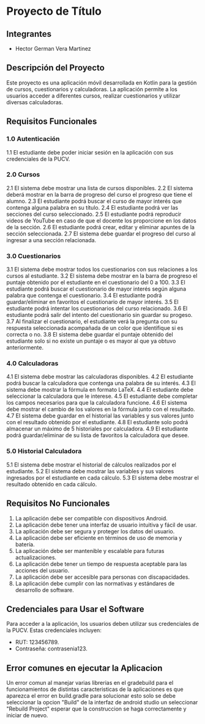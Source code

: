 # Proyecto de Título

## Integrantes
- Hector German Vera Martinez

## Descripción del Proyecto
Este proyecto es una aplicación móvil desarrollada en Kotlin para la gestión de cursos, cuestionarios y calculadoras. La aplicación permite a los usuarios acceder a diferentes cursos, realizar cuestionarios y utilizar diversas calculadoras.

## Requisitos Funcionales

### 1.0 Autenticación
1.1 El estudiante debe poder iniciar sesión en la aplicación con sus credenciales de la PUCV.

### 2.0 Cursos
2.1 El sistema debe mostrar una lista de cursos disponibles.
2.2 El sistema deberá mostrar en la barra de progreso del curso el progreso que tiene el alumno.
2.3 El estudiante podrá buscar el curso de mayor interés que contenga alguna palabra en su título.
2.4 El estudiante podrá ver las secciones del curso seleccionado.
2.5 El estudiante podrá reproducir videos de YouTube en caso de que el docente los proporcione en los datos de la sección.
2.6 El estudiante podrá crear, editar y eliminar apuntes de la sección seleccionada.
2.7 El sistema debe guardar el progreso del curso al ingresar a una sección relacionada.

### 3.0 Cuestionarios
3.1 El sistema debe mostrar todos los cuestionarios con sus relaciones a los cursos al estudiante.
3.2 El sistema debe mostrar en la barra de progreso el puntaje obtenido por el estudiante en el cuestionario del 0 a 100.
3.3 El estudiante podrá buscar el cuestionario de mayor interés según alguna palabra que contenga el cuestionario.
3.4 El estudiante podrá guardar/eliminar en favoritos el cuestionario de mayor interés.
3.5 El estudiante podrá intentar los cuestionarios del curso relacionado.
3.6 El estudiante podrá salir del intento del cuestionario sin guardar su progeso.
3.7 Al finalizar el cuestionario, el estudiante verá la pregunta con su respuesta seleccionada acompañada de un color que identifique si es correcta o no.
3.8 El sistema debe guardar el puntaje obtenido del estudiante solo si no existe un puntaje o es mayor al que ya obtuvo anteriormente.

### 4.0 Calculadoras
4.1 El sistema debe mostrar las calculadoras disponibles.
4.2 El estudiante podrá buscar la calculadora que contenga una palabra de su interés.
4.3 El sistema debe mostrar la fórmula en formato LaTeX.
4.4 El estudiante debe seleccionar la calculadora que le interese.
4.5 El estudiante debe completar los campos necesarios para que la calculadora funcione.
4.6 El sistema debe mostrar el cambio de los valores en la fórmula junto con el resultado.
4.7 El sistema debe guardar en el historial las variables y sus valores junto con el resultado obtenido por el estudiante.
4.8 El estudiante solo podrá almacenar un máximo de 5 historiales por calculadora.
4.9 El estudiante podrá guardar/eliminar de su lista de favoritos la calculadora que desee.

### 5.0 Historial Calculadora
5.1 El sistema debe mostrar el historial de cálculos realizados por el estudiante.
5.2 El sistema debe mostrar las variables y sus valores ingresados por el estudiante en cada cálculo.
5.3 El sistema debe mostrar el resultado obtenido en cada cálculo.

## Requisitos No Funcionales
1. La aplicación debe ser compatible con dispositivos Android.
2. La aplicación debe tener una interfaz de usuario intuitiva y fácil de usar.
3. La aplicación debe ser segura y proteger los datos del usuario.
4. La aplicación debe ser eficiente en términos de uso de memoria y batería.
5. La aplicación debe ser mantenible y escalable para futuras actualizaciones.
6. La aplicación debe tener un tiempo de respuesta aceptable para las acciones del usuario.
7. La aplicación debe ser accesible para personas con discapacidades.
8. La aplicación debe cumplir con las normativas y estándares de desarrollo de software.

## Credenciales para Usar el Software
Para acceder a la aplicación, los usuarios deben utilizar sus credenciales de la PUCV. Estas credenciales incluyen:
- RUT: 123456789.
- Contraseña: contrasenia123.

## Error comunes en ejecutar la Aplicacion
Un error comun al manejar varias librerias en el gradebuild para el funcionamientos de distintas caracteristicas de la aplicaciones es que aparezca el error en build.gradle
para solucionar esto solo se debe seleccionar la opcion "Build" de la interfaz de android studio un seleccionar "Rebuild Project" esperar que la construccion se haga correctamente y iniciar de nuevo.